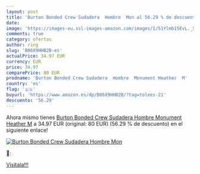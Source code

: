 ```yaml
---
layout: post
title: 'Burton Bonded Crew Sudadera  Hombre  Mon al 56.29 % de descuento'
date: 
image: 'https://images-eu.ssl-images-amazon.com/images/I/51Ylmb15EvL._SL200_.jpg'
comments: true
category: ofertas
author: ring
slug: 'B06X9HHB2B-es'
actualPrice: 34.97 EUR
currency: EUR
price: 34.97
comparePrice: 80 EUR
prodname: 'Burton Bonded Crew Sudadera  Hombre  Monument Heather  M'
country: 'es'
flag: '🇪🇸'
buyurl: 'https://www.amazon.es/dp/B06X9HHB2B/?tag=tolees-21'
descuento: '56.29'
---
```


Ahora mismo tienes [Burton Bonded Crew Sudadera  Hombre  Monument Heather  M](https://www.amazon.es/dp/B06X9HHB2B/?tag=tolees-21) a 34.97 EUR (original: 80 EUR) (56.29 %  de descuento) en el siguiente enlace!

[![Burton Bonded Crew Sudadera  Hombre  Mon](https://images-eu.ssl-images-amazon.com/images/I/51Ylmb15EvL._SL200_.jpg)](https://www.amazon.es/dp/B06X9HHB2B/?tag=tolees-21)

🔎:


[Visítala!!!](https://www.amazon.es/dp/B06X9HHB2B/?tag=tolees-21)
